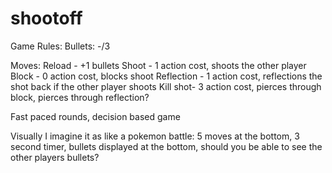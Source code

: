 # shootoff

Game Rules:
Bullets: -/3

Moves:
Reload - +1 bullets
Shoot - 1 action cost, shoots the other player
Block - 0 action cost, blocks shoot
Reflection - 1 action cost, reflections the shot back if the other player shoots
Kill shot- 3 action cost, pierces through block, pierces through reflection?

Fast paced rounds, decision based game

Visually I imagine it as like a pokemon battle:
5 moves at the bottom, 3 second timer, bullets displayed at the bottom, should you be able to see the other players bullets?

  
